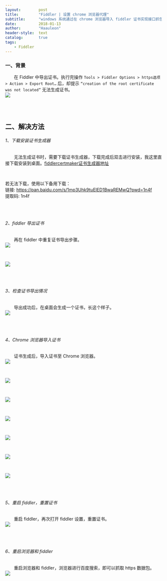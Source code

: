 ```yaml
---
layout:        post
title:         "Fiddler | 设置 chrome 浏览器代理"
subtitle:      "windows 系统通过在 chrome 浏览器导入 fiddler 证书实现接口抓包"
date:          2018-01-13
author:        "Haauleon"
header-style:  text
catalog:       true
tags:
    - Fiddler
---
```



### 一、背景
&emsp;&emsp;在 Fiddler 中导出证书。执行完操作 `Tools > Fiddler Options > https选项 > Action > Export Root…` 后，却提示 `“creation of the root certificate was not located”` 无法生成证书。           
![](\img\in-post\post-fiddler\2018-01-13-fiddler-chrome-1.png)          

<br>
<br>

## 二、解决方法
###### 1、下载安装证书生成器         
&emsp;&emsp;无法生成证书时，需要下载证书生成器，下载完成后双击进行安装，我这里直接下载安装到桌面。[fiddlercertmaker证书生成器地址](http://www.telerik.com/docs/default-source/fiddler/addons/fiddlercertmaker.exe?sfvrsn=2)       

<br>

若无法下载，使用以下备用下载：    
链接: https://pan.baidu.com/s/1mp3Uhk9tuElED1BwaREMwQ?pwd=1n4f      
提取码: 1n4f    

<br>
<br>

###### 2、fiddler 导出证书       
&emsp;&emsp;再在 fiddler 中重复证书导出步骤。                    
![](\img\in-post\post-fiddler\2018-01-13-fiddler-chrome-2.png)          

<br>
 
![](\img\in-post\post-fiddler\2018-01-13-fiddler-chrome-3.png)            

<br><br>

###### 3、检查证书导出情况        
&emsp;&emsp;导出成功后，在桌面会生成一个证书，长这个样子。         
![](\img\in-post\post-fiddler\2018-01-13-fiddler-chrome-4.png)          

<br><br>

###### 4、Chrome 浏览器导入证书     
&emsp;&emsp;证书生成后，导入证书至 Chrome 浏览器。                  
![](\img\in-post\post-fiddler\2018-01-13-fiddler-chrome-5.png)          

<br>

![](\img\in-post\post-fiddler\2018-01-13-fiddler-chrome-6.png)       

<br>
 
![](\img\in-post\post-fiddler\2018-01-13-fiddler-chrome-7.png)       

<br>

![](\img\in-post\post-fiddler\2018-01-13-fiddler-chrome-8.png)       

<br>   

![](\img\in-post\post-fiddler\2018-01-13-fiddler-chrome-9.png)       

<br>

![](\img\in-post\post-fiddler\2018-01-13-fiddler-chrome-10.png)       

<br> 

![](\img\in-post\post-fiddler\2018-01-13-fiddler-chrome-11.png)          

<br><br>

###### 5、重启 fiddler，重置证书        
&emsp;&emsp;重启 fiddler，再次打开 fiddler 设置，重置证书。        
![](\img\in-post\post-fiddler\2018-01-13-fiddler-chrome-12.png)         

<br><br>  

###### 6、重启浏览器和 fiddler    
&emsp;&emsp;重启浏览器和 fiddler，浏览器进行百度搜索，即可以抓取 https 数据包。               
![](\img\in-post\post-fiddler\2018-01-13-fiddler-chrome-13.png) 









